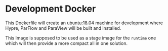 # Development Docker 

This Dockerfile will create an ubuntu:18.04 machine for development where Hypre, ParFlow and ParaView will be built and installed.

This Image is supposed to be used as a stage image for the `runtime` one which will then provide a more compact all in one solution.